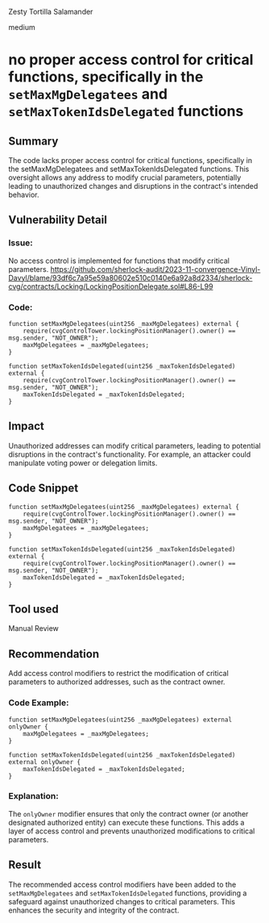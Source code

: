 Zesty Tortilla Salamander

medium

# no proper access control for critical functions, specifically in the `setMaxMgDelegatees` and `setMaxTokenIdsDelegated` functions

## Summary
The code lacks proper access control for critical functions, specifically in the setMaxMgDelegatees and setMaxTokenIdsDelegated functions. This oversight allows any address to modify crucial parameters, potentially leading to unauthorized changes and disruptions in the contract's intended behavior.

## Vulnerability Detail
### Issue:
No access control is implemented for functions that modify critical parameters.
https://github.com/sherlock-audit/2023-11-convergence-Vinyl-Davyl/blame/93df6c7a95e59a80602e510c0140e6a92a8d2334/sherlock-cvg/contracts/Locking/LockingPositionDelegate.sol#L86-L99
### Code:
```solidity
function setMaxMgDelegatees(uint256 _maxMgDelegatees) external {
    require(cvgControlTower.lockingPositionManager().owner() == msg.sender, "NOT_OWNER");
    maxMgDelegatees = _maxMgDelegatees;
}

function setMaxTokenIdsDelegated(uint256 _maxTokenIdsDelegated) external {
    require(cvgControlTower.lockingPositionManager().owner() == msg.sender, "NOT_OWNER");
    maxTokenIdsDelegated = _maxTokenIdsDelegated;
}
```

## Impact
Unauthorized addresses can modify critical parameters, leading to potential disruptions in the contract's functionality. For example, an attacker could manipulate voting power or delegation limits.

## Code Snippet
```solidity
function setMaxMgDelegatees(uint256 _maxMgDelegatees) external {
    require(cvgControlTower.lockingPositionManager().owner() == msg.sender, "NOT_OWNER");
    maxMgDelegatees = _maxMgDelegatees;
}

function setMaxTokenIdsDelegated(uint256 _maxTokenIdsDelegated) external {
    require(cvgControlTower.lockingPositionManager().owner() == msg.sender, "NOT_OWNER");
    maxTokenIdsDelegated = _maxTokenIdsDelegated;
}
```



## Tool used

Manual Review

## Recommendation
Add access control modifiers to restrict the modification of critical parameters to authorized addresses, such as the contract owner.

### Code Example:
```solidity
function setMaxMgDelegatees(uint256 _maxMgDelegatees) external onlyOwner {
    maxMgDelegatees = _maxMgDelegatees;
}

function setMaxTokenIdsDelegated(uint256 _maxTokenIdsDelegated) external onlyOwner {
    maxTokenIdsDelegated = _maxTokenIdsDelegated;
}
```

### Explanation:
The `onlyOwner` modifier ensures that only the contract owner (or another designated authorized entity) can execute these functions. This adds a layer of access control and prevents unauthorized modifications to critical parameters.

## Result
The recommended access control modifiers have been added to the `setMaxMgDelegatees` and `setMaxTokenIdsDelegated` functions, providing a safeguard against unauthorized changes to critical parameters. This enhances the security and integrity of the contract.
